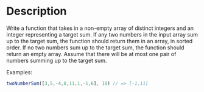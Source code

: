 # Description

Write a function that takes in a non-empty array of distinct integers and an integer representing a target sum.  If any two numbers in the input array sum up to the target sum, the function should return them in an array, in sorted order.  If no two numbers sum up to the target sum, the function should return an empty array.  Assume that there will be at most one pair of numbers summing up to the target sum.  

Examples:

```js
twoNumberSum([3,5,-4,8,11,1,-1,6], 10) // => [-1,11]
```